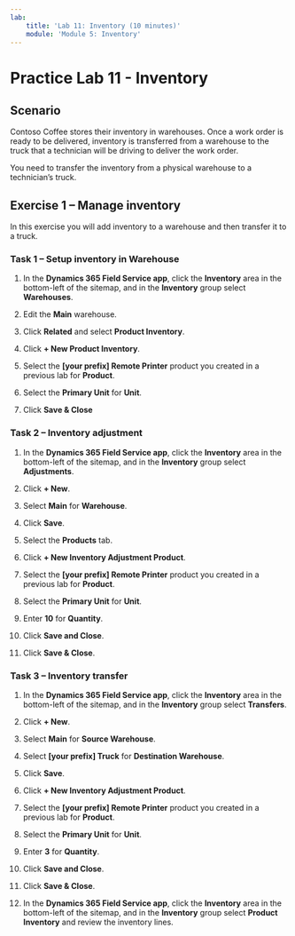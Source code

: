 ```yaml
---
lab:
    title: 'Lab 11: Inventory (10 minutes)'
    module: 'Module 5: Inventory'
---
```


# Practice Lab 11 - Inventory
## Scenario
Contoso Coffee stores their inventory in warehouses. Once a work order is ready to be delivered, inventory is transferred from a warehouse to the truck that a technician will be driving to deliver the work order. 

You need to transfer the inventory from a physical warehouse to a technician’s truck. 

## Exercise 1 – Manage inventory

In this exercise you will add inventory to a warehouse and then transfer it to a truck.

### Task 1 – Setup inventory in Warehouse

1. In the **Dynamics 365 Field Service app**, click the **Inventory** area in the bottom-left of the sitemap, and in the **Inventory** group select **Warehouses**.

1. Edit the **Main** warehouse.

1. Click **Related** and select **Product Inventory**.

1. Click **+ New Product Inventory**.

1. Select the **[your prefix] Remote Printer** product you created in a previous lab for **Product**.

1. Select the **Primary Unit** for **Unit**.

1. Click **Save & Close**

### Task 2 – Inventory adjustment

1. In the **Dynamics 365 Field Service app**, click the **Inventory** area in the bottom-left of the sitemap, and in the **Inventory** group select **Adjustments**.

1. Click **+ New**.

1. Select **Main** for **Warehouse**.

1. Click **Save**.

1. Select the **Products** tab.

1. Click **+ New Inventory Adjustment Product**.

1. Select the **[your prefix] Remote Printer** product you created in a previous lab for **Product**.

1. Select the **Primary Unit** for **Unit**.

1. Enter **10** for **Quantity**.

1. Click **Save and Close**.

1. Click **Save & Close**.

### Task 3 – Inventory transfer

1. In the **Dynamics 365 Field Service app**, click the **Inventory** area in the bottom-left of the sitemap, and in the **Inventory** group select **Transfers**.

1. Click **+ New**.

1. Select **Main** for **Source Warehouse**.

1. Select **[your prefix] Truck** for **Destination Warehouse**.

1. Click **Save**.

1. Click **+ New Inventory Adjustment Product**.

1. Select the **[your prefix] Remote Printer** product you created in a previous lab for **Product**.

1. Select the **Primary Unit** for **Unit**.

1. Enter **3** for **Quantity**.

1. Click **Save and Close**.

1. Click **Save & Close**.

1. In the **Dynamics 365 Field Service app**, click the **Inventory** area in the bottom-left of the sitemap, and in the **Inventory** group select **Product Inventory** and review the inventory lines.
